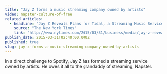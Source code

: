 ```yaml
---
title: "Jay Z forms a music streaming company owned by artists"
video: napster-culture-of-free
related_articles:
  - headline: "Jay Z Reveals Plans for Tidal, a Streaming Music Service"
    source: "The New York Times"
    link: "http://www.nytimes.com/2015/03/31/business/media/jay-z-reveals-plans-for-tidal-a-streaming-music-service.html"
publish_date: 2015-03-31T02:40:00.000Z
published: true
slug: jay-z-forms-a-music-streaming-company-owned-by-artists
---
```

In a direct challenge to Spotify, Jay Z has formed a streaming service owned by artists. He owes it all to the grandaddy of streaming, Napster.

